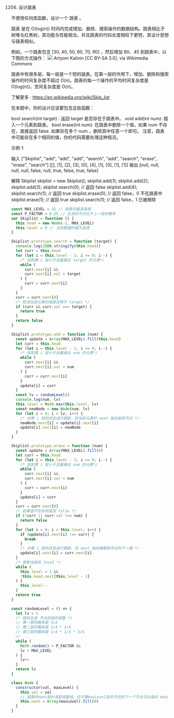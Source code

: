 1206. 设计跳表

不使用任何库函数，设计一个 跳表 。

跳表 是在 O(log(n)) 时间内完成增加、删除、搜索操作的数据结构。跳表相比于树堆与红黑树，其功能与性能相当，并且跳表的代码长度相较下更短，其设计思想与链表相似。

例如，一个跳表包含 [30, 40, 50, 60, 70, 90] ，然后增加 80、45 到跳表中，以下图的方式操作：
![](https://assets.leetcode.com/uploads/2019/09/27/1506_skiplist.gif)
Artyom Kalinin [CC BY-SA 3.0], via Wikimedia Commons

跳表中有很多层，每一层是一个短的链表。在第一层的作用下，增加、删除和搜索操作的时间复杂度不超过 O(n)。跳表的每一个操作的平均时间复杂度是 O(log(n))，空间复杂度是 O(n)。

了解更多 : https://en.wikipedia.org/wiki/Skip_list

在本题中，你的设计应该要包含这些函数：

bool search(int target) : 返回 target 是否存在于跳表中。
void add(int num): 插入一个元素到跳表。
bool erase(int num): 在跳表中删除一个值，如果 num 不存在，直接返回 false. 如果存在多个 num ，删除其中任意一个即可。
注意，跳表中可能存在多个相同的值，你的代码需要处理这种情况。

示例 1:

输入
["Skiplist", "add", "add", "add", "search", "add", "search", "erase", "erase", "search"]
[[], [1], [2], [3], [0], [4], [1], [0], [1], [1]]
输出
[null, null, null, null, false, null, true, false, true, false]

解释
Skiplist skiplist = new Skiplist();
skiplist.add(1);
skiplist.add(2);
skiplist.add(3);
skiplist.search(0); // 返回 false
skiplist.add(4);
skiplist.search(1); // 返回 true
skiplist.erase(0); // 返回 false，0 不在跳表中
skiplist.erase(1); // 返回 true
skiplist.search(1); // 返回 false，1 已被擦除

```js
const MAX_LEVEL = 32 // 跳表的最高高度
const P_FACTOR = 0.25 // 生成的节点位于上一层的概率
var Skiplist = function () {
  this.head = new Node(-1, MAX_LEVEL)
  this.level = 0 // 当前数据的最大高度
}

Skiplist.prototype.search = function (target) {
  console.log(JSON.stringify(this.head))
  let curr = this.head
  for (let i = this.level - 1; i >= 0; i--) {
    /* 找到第 i 层小于且最接近 target 的元素*/
    while (
      curr.next[i] &&
      curr.next[i].val < target
    ) {
      curr = curr.next[i]
    }
  }
  curr = curr.next[0]
  /* 检测当前元素的值是否等于 target */
  if (curr && curr.val === target) {
    return true
  }
  return false
}

Skiplist.prototype.add = function (num) {
  const update = Array(MAX_LEVEL).fill(this.head)
  let curr = this.head
  for (let i = this.level - 1; i >= 0; i--) {
    /* 找到第 i 层小于且最接近 num 的元素*/
    while (
      curr.next[i] &&
      curr.next[i].val < num
    ) {
      curr = curr.next[i]
    }
    update[i] = curr
  }
  const lv = randomLevel()
  console.log(num, lv)
  this.level = Math.max(this.level, lv)
  const newNode = new Node(num, lv)
  for (let i = 0; i < lv; i++) {
    /* 对第 i 层的状态进行更新，将当前元素的 next 指向新的节点 */
    newNode.next[i] = update[i].next[i]
    update[i].next[i] = newNode
  }
}

Skiplist.prototype.erase = function (num) {
  const update = Array(MAX_LEVEL).fill(0)
  let curr = this.head
  for (let i = this.level - 1; i >= 0; i--) {
    /* 找到第 i 层小于且最接近 num 的元素*/
    while (
      curr.next[i] &&
      curr.next[i].val < num
    ) {
      curr = curr.next[i]
    }
    update[i] = curr
  }
  curr = curr.next[0]
  /* 如果值不在存则返回 false */
  if (!curr || curr.val !== num) {
    return false
  }
  for (let i = 0; i < this.level; i++) {
    if (update[i].next[i] !== curr) {
      break
    }
    /* 对第 i 层的状态进行更新，将 next 指向被删除节点的下一跳 */
    update[i].next[i] = curr.next[i]
  }
  /* 更新当前的 level */
  while (
    this.level > 1 &&
    !this.head.next[this.level - 1]
  ) {
    this.level--
  }
  return true
}

const randomLevel = () => {
  let lv = 1
  /* 随机生成 节点存放的层数 */
  // 第一层的概率是 3/4
  // 第二层的概率是 1/4 * 3/4
  // 第三层的概率是 1/4 * 1/4 * 3/4
  // ...
  while (
    Math.random() < P_FACTOR &&
    lv < MAX_LEVEL
  ) {
    lv++
  }
  return lv
}

class Node {
  constructor(val, maxLevel) {
    this.val = val
    // 跳表的next指针演变成数组，位于第maxLevel层的节点的下一个节点可以指向 maxLevel个节点
    this.next = Array(maxLevel).fill(0)
  }
}
```
